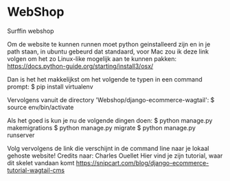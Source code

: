 # WebShop
Surffin webshop

Om de website te kunnen runnen moet python geinstalleerd zijn en in je path staan, in ubuntu gebeurd dat standaard, voor Mac zou ik deze link volgen om het zo Linux-like mogelijk aan te kunnen pakken:
https://docs.python-guide.org/starting/install3/osx/

Dan is het het makkelijkst om het volgende te typen in een command prompt:
$ pip install virtualenv

Vervolgens vanuit de directory 'Webshop/django-ecommerce-wagtail':
$ source env/bin/activate

Als het goed is kun je nu de volgende dingen doen:
$ python manage.py makemigrations
$ python manage.py migrate
$ python manage.py runserver

Volg vervolgens de link die verschijnt in de command line naar je lokaal gehoste website!
Credits naar:
Charles Ouellet
Hier vind je zijn tutorial, waar dit skelet vandaan komt
https://snipcart.com/blog/django-ecommerce-tutorial-wagtail-cms



